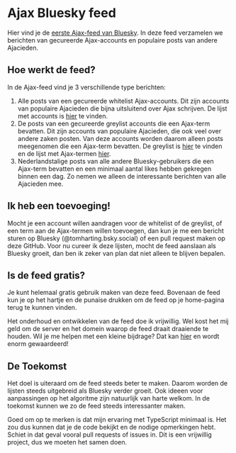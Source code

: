 # Ajax Bluesky feed
Hier vind je de [eerste Ajax-feed van Bluesky](https://bsky.app/profile/did:plc:gtkdyrkxncmr2qaq4lwtdrbd/feed/ajax). In deze feed verzamelen we berichten van gecureerde Ajax-accounts en
populaire posts van andere Ajacieden.

## Hoe werkt de feed?
In de Ajax-feed vind je 3 verschillende type berichten:
1. Alle posts van een gecureerde whitelist Ajax-accounts. Dit zijn accounts van populaire Ajacieden die bijna uitsluitend over Ajax schrijven. De lijst met accounts is [hier](https://github.com/tomharting/ajax-bsky-feed/blob/main/src/lists/authorWhitelist.json) te vinden.
2. De posts van een gecureerde greylist accounts die een Ajax-term bevatten. Dit zijn accounts van populaire Ajacieden, die ook veel over andere zaken posten. Van deze accounts worden daarom alleen posts meegenomen die een Ajax-term bevatten. De greylist is [hier](https://github.com/tomharting/ajax-bsky-feed/blob/main/src/lists/authorGreylist.json) te vinden en de lijst met Ajax-termen [hier](https://github.com/tomharting/ajax-bsky-feed/blob/main/src/lists/ajaxHitWords.json).
3. Nederlandstalige posts van alle andere Bluesky-gebruikers die een Ajax-term bevatten en een minimaal aantal likes hebben gekregen binnen een dag. Zo nemen we alleen de interessante berichten van alle Ajacieden mee.

## Ik heb een toevoeging!
Mocht je een account willen aandragen voor de whitelist of de greylist, of een term aan de Ajax-termen willen toevoegen, dan kun je me een bericht sturen op Bluesky (@tomharting.bsky.social) of een pull request maken op deze GitHub.
Voor nu cureer ik deze lijsten, mocht de feed aanslaan als Bluesky groeit, dan ben ik zeker van plan dat niet alleen te blijven bepalen.

## Is de feed gratis?
Je kunt helemaal gratis gebruik maken van deze feed. Bovenaan de feed kun je op het hartje en de punaise drukken om de feed op je home-pagina terug te kunnen vinden.

Het onderhoud en ontwikkelen van de feed doe ik vrijwillig. Wel kost het mij geld om de server en het domein waarop de feed draait draaiende te houden. Wil je me helpen met een kleine bijdrage? Dat kan [hier](https://www.buymeacoffee.com/bsky.ajax) en wordt enorm gewaardeerd!

## De Toekomst
Het doel is uiteraard om de feed steeds beter te maken. Daarom worden de lijsten steeds uitgebreid als Bluesky verder groeit.
Ook ideeen voor aanpassingen op het algoritme zijn natuurlijk van harte welkom. In de toekomst kunnen we zo de feed steeds interessanter maken.

Goed om op te merken is dat mijn ervaring met TypeScript minimaal is. Het zou dus kunnen dat je de code bekijkt en de nodige opmerkingen hebt.
Schiet in dat geval vooral pull requests of issues in. Dit is een vrijwillig project, dus we moeten het samen doen.
